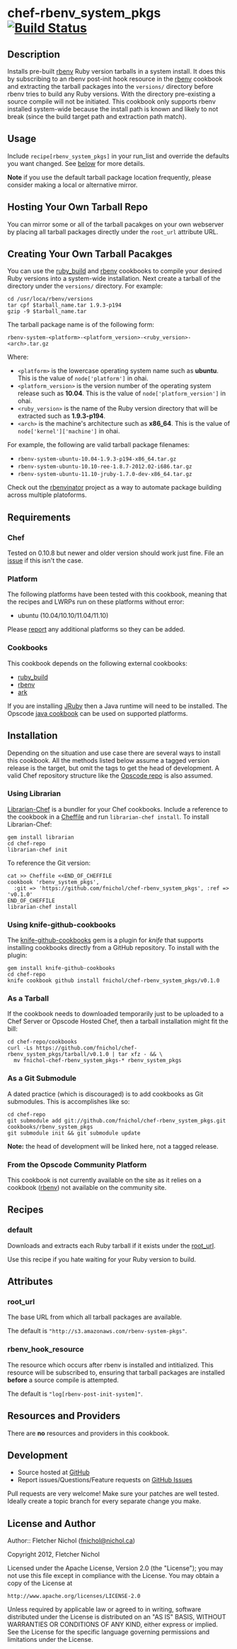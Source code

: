 # <a name="title"></a> chef-rbenv_system_pkgs [![Build Status](https://secure.travis-ci.org/fnichol/chef-rbenv_system_pkgs.png?branch=master)](http://travis-ci.org/fnichol/chef-rbenv_system_pkgs)

## <a name="description"></a> Description

Installs pre-built [rbenv][rbenv_site] Ruby version tarballs in a system
install. It does this by subscribing to an rbenv post-init hook resource in
the [rbenv][rbenv_cb] cookbook and extracting the tarball packages into the
`versions/` directory before rbenv tries to build any Ruby versions. With
the directory pre-existing a source compile will not be initiated. This
cookbook only supports rbenv installed system-wide because the install path
is known and likely to not break (since the build target path and extraction
path match).

## <a name="usage"></a> Usage

Include `recipe[rbenv_system_pkgs]` in your run\_list and override the defaults
you want changed. See [below](#attributes) for more details.

**Note** if you use the default tarball package location frequently, please
consider making a local or alternative mirror.

## <a name="usage-hosting-tarballs"></a> Hosting Your Own Tarball Repo

You can mirror some or all of the tarball pacakges on your own webserver by
placing all tarball packages directly under the `root_url` attribute URL.

## <a name="usage-creating-tarballs"></a> Creating Your Own Tarball Pacakges

You can use the [ruby_build][ruby_build_cb] and [rbenv][rbenv_cb] cookbooks
to compile your desired Ruby versions into a system-wide installation. Next
create a tarball of the directory under the `versions/` directory. For example:

    cd /usr/loca/rbenv/versions
    tar cpf $tarball_name.tar 1.9.3-p194
    gzip -9 $tarball_name.tar

The tarball package name is of the following form:

    rbenv-system-<platform>-<platform_version>-<ruby_version>-<arch>.tar.gz

Where:

* `<platform>` is the lowercase operating system name such as **ubuntu**. This
  is the value of `node['platform']` in ohai.
* `<platform_version>` is the version number of the operating system release
  such as **10.04**. This is the value of `node['platform_version']` in ohai.
* `<ruby_version>` is the name of the Ruby version directory that will be
  extracted such as **1.9.3-p194**.
* `<arch>` is the machine's architecture such as **x86_64**. This is the value
  of `node['kernel']['machine']` in ohai.

For example, the following are valid tarball package filenames:

* `rbenv-system-ubuntu-10.04-1.9.3-p194-x86_64.tar.gz`
* `rbenv-system-ubuntu-10.10-ree-1.8.7-2012.02-i686.tar.gz`
* `rbenv-system-ubuntu-11.10-jruby-1.7.0-dev-x86_64.tar.gz`

Check out the [rbenvinator][rbenvinator] project as a way to automate
package building across multiple platoforms.

## <a name="requirements"></a> Requirements

### <a name="requirements-chef"></a> Chef

Tested on 0.10.8 but newer and older version should work just
fine. File an [issue][issues] if this isn't the case.

### <a name="requirements-platform"></a> Platform

The following platforms have been tested with this cookbook, meaning that
the recipes and LWRPs run on these platforms without error:

* ubuntu (10.04/10.10/11.04/11.10)

Please [report][issues] any additional platforms so they can be added.

### <a name="requirements-cookbooks"></a> Cookbooks

This cookbook depends on the following external cookbooks:

* [ruby_build][ruby_build_cb]
* [rbenv][rbenv_cb]
* [ark][ark_cb]

If you are installing [JRuby][jruby] then a Java runtime will need to be
installed. The Opscode [java cookbook][java_cb] can be used on supported
platforms.

## <a name="installation"></a> Installation

Depending on the situation and use case there are several ways to install
this cookbook. All the methods listed below assume a tagged version release
is the target, but omit the tags to get the head of development. A valid
Chef repository structure like the [Opscode repo][chef_repo] is also assumed.

### <a name="installation-librarian"></a> Using Librarian

[Librarian-Chef][librarian] is a bundler for your Chef cookbooks.
Include a reference to the cookbook in a [Cheffile][cheffile] and run
`librarian-chef install`. To install Librarian-Chef:

    gem install librarian
    cd chef-repo
    librarian-chef init

To reference the Git version:

    cat >> Cheffile <<END_OF_CHEFFILE
    cookbook 'rbenv_system_pkgs',
      :git => 'https://github.com/fnichol/chef-rbenv_system_pkgs', :ref => 'v0.1.0'
    END_OF_CHEFFILE
    librarian-chef install

### <a name="installation-kgc"></a> Using knife-github-cookbooks

The [knife-github-cookbooks][kgc] gem is a plugin for *knife* that supports
installing cookbooks directly from a GitHub repository. To install with the
plugin:

    gem install knife-github-cookbooks
    cd chef-repo
    knife cookbook github install fnichol/chef-rbenv_system_pkgs/v0.1.0

### <a name="installation-tarball"></a> As a Tarball

If the cookbook needs to downloaded temporarily just to be uploaded to a Chef
Server or Opscode Hosted Chef, then a tarball installation might fit the bill:

    cd chef-repo/cookbooks
    curl -Ls https://github.com/fnichol/chef-rbenv_system_pkgs/tarball/v0.1.0 | tar xfz - && \
      mv fnichol-chef-rbenv_system_pkgs-* rbenv_system_pkgs

### <a name="installation-gitsubmodule"></a> As a Git Submodule

A dated practice (which is discouraged) is to add cookbooks as Git
submodules. This is accomplishes like so:

    cd chef-repo
    git submodule add git://github.com/fnichol/chef-rbenv_system_pkgs.git cookbooks/rbenv_system_pkgs
    git submodule init && git submodule update

**Note:** the head of development will be linked here, not a tagged release.

### <a name="installation-platform"></a> From the Opscode Community Platform

This cookbook is not currently available on the site as it relies on a
cookbook ([rbenv][rbenv_cb]) not available on the community site.

## <a name="recipes"></a> Recipes

### <a name="recipes-default"></a> default

Downloads and extracts each Ruby tarball if it exists under the
[root_url](#attributes-root-url).

Use this recipe if you hate waiting for your Ruby version to build.

## <a name="attributes"></a> Attributes

### <a name="attributes-root-url"></a> root_url

The base URL from which all tarball packages are available.

The default is `"http://s3.amazonaws.com/rbenv-system-pkgs"`.

### <a name="attributes-rbenv-hook-resource"></a> rbenv_hook_resource

The resource which occurs after rbenv is installed and intitialized. This
resource will be subscribed to, ensuring that tarball packages are installed
**before** a source compile is attempted.

The default is `"log[rbenv-post-init-system]"`.

## <a name="lwrps"></a> Resources and Providers

There are **no** resources and providers in this cookbook.

## <a name="development"></a> Development

* Source hosted at [GitHub][repo]
* Report issues/Questions/Feature requests on [GitHub Issues][issues]

Pull requests are very welcome! Make sure your patches are well tested.
Ideally create a topic branch for every separate change you make.

## <a name="license"></a> License and Author

Author:: Fletcher Nichol (<fnichol@nichol.ca>)

Copyright 2012, Fletcher Nichol

Licensed under the Apache License, Version 2.0 (the "License");
you may not use this file except in compliance with the License.
You may obtain a copy of the License at

    http://www.apache.org/licenses/LICENSE-2.0

Unless required by applicable law or agreed to in writing, software
distributed under the License is distributed on an "AS IS" BASIS,
WITHOUT WARRANTIES OR CONDITIONS OF ANY KIND, either express or implied.
See the License for the specific language governing permissions and
limitations under the License.

[ark_cb]:           http://community.opscode.com/cookbooks/ark
[chef_repo]:        https://github.com/opscode/chef-repo
[cheffile]:         https://github.com/applicationsonline/librarian/blob/master/lib/librarian/chef/templates/Cheffile
[java_cb]:          http://community.opscode.com/cookbooks/java
[gem_package_options]: http://wiki.opscode.com/display/chef/Resources#Resources-GemPackageOptions
[jruby]:            http://jruby.org/
[kgc]:              https://github.com/websterclay/knife-github-cookbooks#readme
[librarian]:        https://github.com/applicationsonline/librarian#readme
[rbenv_cb]:         http://fnichol.github.com/chef-rbenv
[rbenv_site]:       https://github.com/sstephenson/rbenv
[rbenvinator]:      https://github.com/fnichol/rbenvinator
[ruby_build_cb]:    http://fnichol.github.com/chef-ruby_build

[repo]:         https://github.com/fnichol/chef-rbenv_system_pkgs
[issues]:       https://github.com/fnichol/chef-rbenv_system_pkgs/issues
